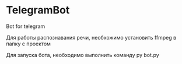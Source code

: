 # TelegramBot
Bot for telegram 


Для работы распознавания речи, необхожимо установить ffmpeg в папку с проектом 


Для запуска бота, необходимо выполнить команду py bot.py

